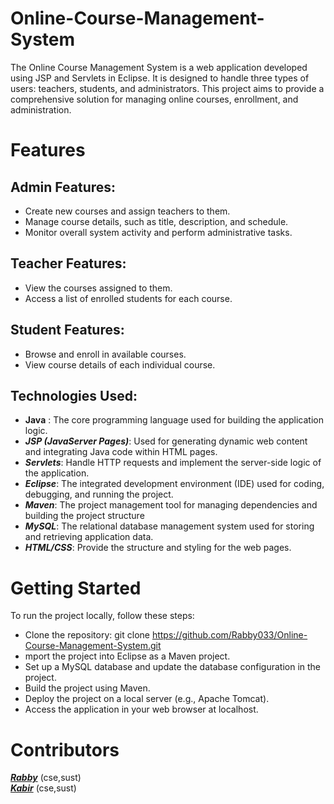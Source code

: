 # Online-Course-Management-System
The Online Course Management System is a web application developed using JSP and Servlets in Eclipse. It is designed to handle three types of users: teachers, students, and administrators. This project aims to provide a comprehensive solution for managing online courses, enrollment, and administration.
# Features
 ## Admin Features:
- Create new courses and assign teachers to them.
- Manage course details, such as title, description, and schedule.
- Monitor overall system activity and perform administrative tasks.
 ## Teacher Features:
- View the courses assigned to them.
- Access a list of enrolled students for each course.
 ## Student Features:
- Browse and enroll in available courses.
- View course details of each individual course.
 ## Technologies Used:
 - **Java** :  The core programming language used for building the application logic.
 - ***JSP (JavaServer Pages)***: Used for generating dynamic web content and integrating Java code within HTML pages.
 - ***Servlets***: Handle HTTP requests and implement the server-side logic of the application.
 - ***Eclipse***: The integrated development environment (IDE) used for coding, debugging, and running the project.
 - ***Maven***: The project management tool for managing dependencies and building the project structure
 - ***MySQL***: The relational database management system used for storing and retrieving application data.
 - ***HTML/CSS***: Provide the structure and styling for the web pages.

 # Getting Started
 To run the project locally, follow these steps:
- Clone the repository: git clone https://github.com/Rabby033/Online-Course-Management-System.git
- mport the project into Eclipse as a Maven project.
- Set up a MySQL database and update the database configuration in the project.
- Build the project using Maven.
- Deploy the project on a local server (e.g., Apache Tomcat).
- Access the application in your web browser at localhost. 

# Contributors
[***Rabby***](https://github.com/rabby033) (cse,sust)      <br>
[***Kabir***](https://github.com/kabir334)  (cse,sust)

 
